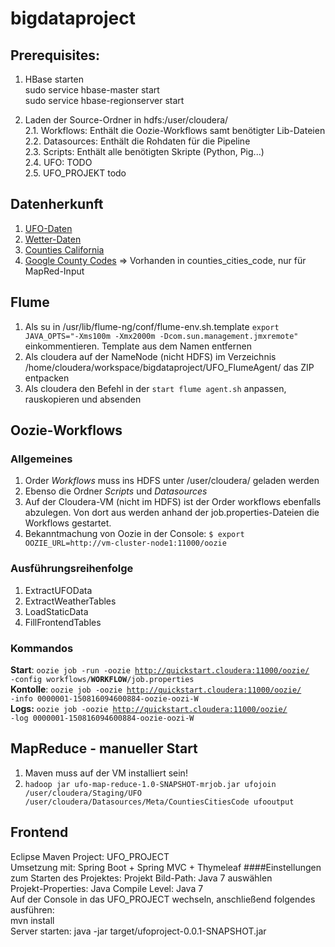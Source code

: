 # bigdataproject
## Prerequisites:

1. HBase starten<br>
  sudo service hbase-master start<br>
  sudo service hbase-regionserver start<br>

2. Laden der Source-Ordner in hdfs:/user/cloudera/ <br>
  2.1. Workflows: Enthält die Oozie-Workflows samt benötigter Lib-Dateien <br>
  2.2. Datasources: Enthält die Rohdaten für die Pipeline <br>
  2.3. Scripts: Enthält alle benötigten Skripte (Python, Pig...) <br>
  2.4. UFO: TODO <br>
  2.5. UFO_PROJEKT todo


## Datenherkunft
1. [UFO-Daten](http://www.nuforc.org/webreports.html) 
2. [Wetter-Daten](http://www.ipm.ucdavis.edu/WEATHER/index.html)
3. [Counties California](http://www.counties.org/cities-within-each-county)
4. [Google County Codes](https://www.google.com/fusiontables/DataSource?docid=196LqydLhOq1Wl9612hNhcGoh4vUmRjTaiFvDhA#rows:id=1) => Vorhanden in counties_cities_code, nur für MapRed-Input

## Flume
1. Als su in /usr/lib/flume-ng/conf/flume-env.sh.template <code>export JAVA_OPTS="-Xms100m -Xmx2000m -Dcom.sun.management.jmxremote"
</code> einkommentieren. Template aus dem Namen entfernen
2. Als cloudera auf der NameNode (nicht HDFS) im Verzeichnis /home/cloudera/workspace/bigdataproject/UFO_FlumeAgent/ das ZIP entpacken
3. Als cloudera den Befehl in der <code>start flume agent.sh</code> anpassen, rauskopieren und absenden

## Oozie-Workflows
### Allgemeines
1. Order *Workflows* muss ins HDFS unter /user/cloudera/ geladen werden
2. Ebenso die Ordner *Scripts* und *Datasources*
3. Auf der Cloudera-VM (nicht im HDFS) ist der Order workflows ebenfalls abzulegen. Von dort aus werden anhand der job.properties-Dateien die Workflows gestartet. <br>
4. Bekanntmachung von Oozie in der Console: <code>$ export OOZIE_URL=http://vm-cluster-node1:11000/oozie</code>

### Ausführungsreihenfolge
1. ExtractUFOData
2. ExtractWeatherTables
3. LoadStaticData
4. FillFrontendTables

### Kommandos
**Start**: <code>oozie job -run -oozie http://quickstart.cloudera:11000/oozie/ -config workflows/**WORKFLOW**/job.properties</code> <br>
**Kontolle**: <code>oozie job -oozie http://quickstart.cloudera:11000/oozie/ -info 0000001-150816094600884-oozie-oozi-W</code> <br>
**Logs:** <code>oozie job -oozie http://quickstart.cloudera:11000/oozie/ -log 0000001-150816094600884-oozie-oozi-W</code> <br>

## MapReduce - manueller Start
1. Maven muss auf der VM installiert sein!
2. <code>hadoop jar ufo-map-reduce-1.0-SNAPSHOT-mrjob.jar ufojoin /user/cloudera/Staging/UFO /user/cloudera/Datasources/Meta/CountiesCitiesCode ufooutput</code>

## Frontend
Eclipse Maven Project: UFO_PROJECT<br>
Umsetzung mit: Spring Boot + Spring MVC + Thymeleaf
####Einstellungen zum Starten des Projektes:
Projekt Bild-Path: Java 7 auswählen<br>
Projekt-Properties: Java Compile Level: Java 7<br>
Auf der Console in das UFO_PROJECT wechseln, anschließend folgendes ausführen:<br>
mvn install<br>
Server starten: java -jar target/ufoproject-0.0.1-SNAPSHOT.jar<br>


